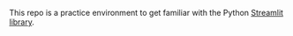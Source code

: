 This repo is a practice environment to get familiar with the Python [Streamlit library](https://www.streamlit.io/).
